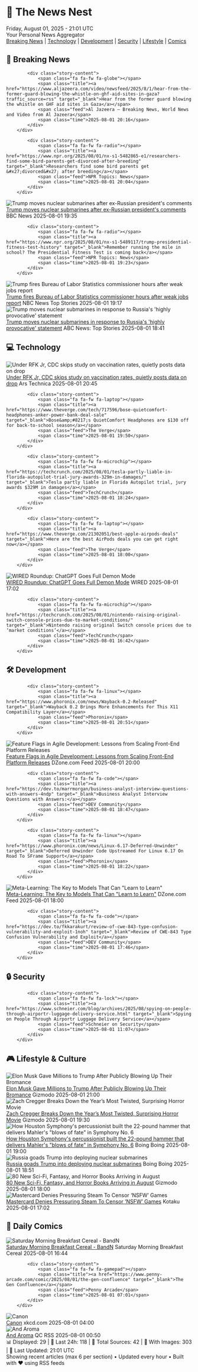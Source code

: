 <!-- Processing 54 RSS feeds at 2025-08-01 21:01:34 UTC -->
<!-- Processing: Saturday Morning Breakfast Cereal -->
<!-- Processing: Poorly Drawn Lines -->
<!-- Processing: Dilbert -->
<!-- Processing: Cyanide & Happiness -->
<!-- Processing: Questionable Content -->
<!-- Processing: Girl Genius -->
<!-- Processing: CNN Top Stories -->
<!-- Processing: CNN Breaking News -->
<!-- Processing: Al Jazeera Breaking News -->
<!-- Processing: NPR News -->
<!-- Processing: Reuters Top News -->
<!-- Processing: Associated Press Breaking -->
<!-- Processing: NBC News Breaking -->
<!-- Processing: Guardian World News -->
<!-- Processing: Sky News World -->
<!-- Processing: Ars Technica -->
<!-- Processing: Lobsters Python -->
<!-- Processing: StackOverflow Blog -->
<!-- Processing: Phoronix Linux News -->
<!-- Processing: It's FOSS -->
<!-- Processing: OMG! Ubuntu -->
<!-- Processing: GitHub Blog -->
<!-- Processing: DZone -->
<!-- Processing: Coding Horror -->
<!-- Processing: Gizmodo -->
<!-- Processing: Krebs on Security -->
<!-- Processing: Schneier on Security -->
<!-- Generated 6 new posts out of 27 feeds processed -->
<div class="newspaper-header">
    <h1 class="newspaper-title">📰 The News Nest</h1>
    <div class="newspaper-date">Friday, August 01, 2025 - 21:01 UTC</div>
    <div class="newspaper-subtitle">Your Personal News Aggregator</div>
</div>

<div class="newspaper-nav">
    <a href="#breaking">Breaking News</a> |
    <a href="#tech">Technology</a> |
    <a href="#dev">Development</a> |
    <a href="#security">Security</a> |
    <a href="#lifestyle">Lifestyle</a> |
    <a href="#webcomics">Comics</a>
</div>

<div class="news-section breaking-news" id="breaking">
<h2 class="section-header">🚨 Breaking News</h2>
<div class="stories-container">
<div class="story">
            
            <div class="story-content">
                <span class="fa fa-fw fa-globe"></span>
                <span class="title"><a href="https://www.aljazeera.com/video/newsfeed/2025/8/1/hear-from-the-former-guard-blowing-the-whistle-on-ghf-aid-sites-in-gaza?traffic_source=rss" target="_blank">Hear from the former guard blowing the whistle on GHF aid sites in Gaza</a></span>
                <span class="feed">Al Jazeera – Breaking News, World News and Video from Al Jazeera</span>
                <span class="time">2025-08-01 20:16</span>
            </div>
        </div>
<div class="story">
            
            <div class="story-content">
                <span class="fa fa-fw fa-radio"></span>
                <span class="title"><a href="https://www.npr.org/2025/08/01/nx-s1-5482865-e1/researchers-find-some-bird-parents-get-divorced-after-breeding" target="_blank">Researchers find some bird parents get &#x27;divorced&#x27; after breeding</a></span>
                <span class="feed">NPR Topics: News</span>
                <span class="time">2025-08-01 20:04</span>
            </div>
        </div>
<div class="story">
            <img src="https://ichef.bbci.co.uk/ace/standard/240/cpsprodpb/9682/live/51be8fb0-6f08-11f0-a7ec-c3e99ae9c236.jpg" alt="Trump moves nuclear submarines after ex-Russian president&#x27;s comments" class="story-image" loading="lazy" onerror="this.style.display='none'">
            <div class="story-content">
                <span class="fa fa-fw fa-earth-americas"></span>
                <span class="title"><a href="https://www.bbc.com/news/articles/c93dgr2dd53o?at_medium=RSS&at_campaign=rss" target="_blank">Trump moves nuclear submarines after ex-Russian president&#x27;s comments</a></span>
                <span class="feed">BBC News</span>
                <span class="time">2025-08-01 19:35</span>
            </div>
        </div>
<div class="story">
            
            <div class="story-content">
                <span class="fa fa-fw fa-radio"></span>
                <span class="title"><a href="https://www.npr.org/2025/08/01/nx-s1-5489117/trump-presidential-fitness-test-history" target="_blank">Remember running the mile in school? The Presidential Fitness Test is coming back</a></span>
                <span class="feed">NPR Topics: News</span>
                <span class="time">2025-08-01 19:23</span>
            </div>
        </div>
<div class="story">
            <img src="https://media-cldnry.s-nbcnews.com/image/upload/t_fit_1500w/mpx/2704722219/2025_08/1754075841294_now_daily_b_alcindor_bls_fired_250801_1920x1080-8miwav.jpg" alt="Trump fires Bureau of Labor Statistics commissioner hours after weak jobs report" class="story-image" loading="lazy" onerror="this.style.display='none'">
            <div class="story-content">
                <span class="fa fa-fw fa-broadcast-tower"></span>
                <span class="title"><a href="https://www.nbcnews.com/now/video/trump-fires-bureau-of-labor-statistics-commissioner-hours-after-weak-jobs-report-244214853879" target="_blank">Trump fires Bureau of Labor Statistics commissioner hours after weak jobs report</a></span>
                <span class="feed">NBC News Top Stories</span>
                <span class="time">2025-08-01 19:17</span>
            </div>
        </div>
<div class="story">
            <img src="https://s.abcnews.com/images/US/Medvedev-trump-1-gty-gmh-250801_1754070096026_hpMain_4x3t_384.jpg" alt="Trump moves nuclear submarines in response to Russia&#x27;s &#x27;highly provocative&#x27; statement" class="story-image" loading="lazy" onerror="this.style.display='none'">
            <div class="story-content">
                <span class="fa fa-fw fa-tv"></span>
                <span class="title"><a href="https://abcnews.go.com/Politics/trump-moves-nuclear-submarines-response-russias-highly-provocative/story?id=124284200" target="_blank">Trump moves nuclear submarines in response to Russia&#x27;s &#x27;highly provocative&#x27; statement</a></span>
                <span class="feed">ABC News: Top Stories</span>
                <span class="time">2025-08-01 18:41</span>
            </div>
        </div>
</div>
</div>
<div class="news-section tech-news" id="tech">
<h2 class="section-header">💻 Technology</h2>
<div class="stories-container">
<div class="story">
            <img src="https://cdn.arstechnica.net/wp-content/uploads/2025/06/GettyImages-2221878046-500x500.jpg" alt="Under RFK Jr, CDC skips study on vaccination rates, quietly posts data on drop" class="story-image" loading="lazy" onerror="this.style.display='none'">
            <div class="story-content">
                <span class="fa fa-fw fa-cog"></span>
                <span class="title"><a href="https://arstechnica.com/health/2025/08/under-rfk-jr-cdc-skips-study-on-vaccination-rates-quietly-posts-data-on-drop/" target="_blank">Under RFK Jr, CDC skips study on vaccination rates, quietly posts data on drop</a></span>
                <span class="feed">Ars Technica</span>
                <span class="time">2025-08-01 20:45</span>
            </div>
        </div>
<div class="story">
            
            <div class="story-content">
                <span class="fa fa-fw fa-laptop"></span>
                <span class="title"><a href="https://www.theverge.com/tech/717596/bose-quietcomfort-headphones-anker-power-bank-deal-sale" target="_blank">Bose&amp;#8217;s QuietComfort Headphones are $130 off for back-to-school season</a></span>
                <span class="feed">The Verge</span>
                <span class="time">2025-08-01 19:50</span>
            </div>
        </div>
<div class="story">
            
            <div class="story-content">
                <span class="fa fa-fw fa-microchip"></span>
                <span class="title"><a href="https://techcrunch.com/2025/08/01/tesla-partly-liable-in-florida-autopilot-trial-jury-awards-329m-in-damages/" target="_blank">Tesla partly liable in Florida Autopilot trial, jury awards $329M in damages</a></span>
                <span class="feed">TechCrunch</span>
                <span class="time">2025-08-01 18:24</span>
            </div>
        </div>
<div class="story">
            
            <div class="story-content">
                <span class="fa fa-fw fa-laptop"></span>
                <span class="title"><a href="https://www.theverge.com/21302051/best-apple-airpods-deals" target="_blank">Here are the best AirPods deals you can get right now</a></span>
                <span class="feed">The Verge</span>
                <span class="time">2025-08-01 18:00</span>
            </div>
        </div>
<div class="story">
            <img src="https://media.wired.com/photos/688bbdd3d0c9039583731865/master/pass/Uncanny-Valley-.Devil-Worship-ChatGPT-Business-2225624392.jpg" alt="WIRED Roundup: ChatGPT Goes Full Demon Mode" class="story-image" loading="lazy" onerror="this.style.display='none'">
            <div class="story-content">
                <span class="fa fa-fw fa-bolt"></span>
                <span class="title"><a href="https://www.wired.com/story/uncanny-valley-podcast-chatgpt-goes-full-demon-mode/" target="_blank">WIRED Roundup: ChatGPT Goes Full Demon Mode</a></span>
                <span class="feed">WIRED</span>
                <span class="time">2025-08-01 17:02</span>
            </div>
        </div>
<div class="story">
            
            <div class="story-content">
                <span class="fa fa-fw fa-microchip"></span>
                <span class="title"><a href="https://techcrunch.com/2025/08/01/nintendo-raising-original-switch-console-prices-due-to-market-conditions/" target="_blank">Nintendo raising original Switch console prices due to ‘market conditions’</a></span>
                <span class="feed">TechCrunch</span>
                <span class="time">2025-08-01 16:42</span>
            </div>
        </div>
</div>
</div>
<div class="news-section dev-news" id="dev">
<h2 class="section-header">🛠️ Development</h2>
<div class="stories-container">
<div class="story">
            
            <div class="story-content">
                <span class="fa fa-fw fa-linux"></span>
                <span class="title"><a href="https://www.phoronix.com/news/Wayback-0.2-Released" target="_blank">Wayback 0.2 Brings More Enhancements For This X11 Compatibility Layer</a></span>
                <span class="feed">Phoronix</span>
                <span class="time">2025-08-01 20:51</span>
            </div>
        </div>
<div class="story">
            <img src="https://dz2cdn1.dzone.com/thumbnail?fid=18543471&w=600" alt="Feature Flags in Agile Development: Lessons from Scaling Front-End Platform Releases" class="story-image" loading="lazy" onerror="this.style.display='none'">
            <div class="story-content">
                <span class="fa fa-fw fa-newspaper"></span>
                <span class="title"><a href="https://dzone.com/articles/feature-flags-in-agile-development-lessons-from-sc" target="_blank">Feature Flags in Agile Development: Lessons from Scaling Front-End Platform Releases</a></span>
                <span class="feed">DZone.com Feed</span>
                <span class="time">2025-08-01 20:00</span>
            </div>
        </div>
<div class="story">
            
            <div class="story-content">
                <span class="fa fa-fw fa-code"></span>
                <span class="title"><a href="https://dev.to/marrmorgan/business-analyst-interview-questions-with-answers-4ndp" target="_blank">Business Analyst Interview Questions with Answers:</a></span>
                <span class="feed">DEV Community</span>
                <span class="time">2025-08-01 18:47</span>
            </div>
        </div>
<div class="story">
            
            <div class="story-content">
                <span class="fa fa-fw fa-linux"></span>
                <span class="title"><a href="https://www.phoronix.com/news/Linux-6.17-Deferred-Unwinder" target="_blank">Deferred Unwinder Code Upstreamed For Linux 6.17 On Road To SFrame Support</a></span>
                <span class="feed">Phoronix</span>
                <span class="time">2025-08-01 18:22</span>
            </div>
        </div>
<div class="story">
            <img src="https://dz2cdn1.dzone.com/thumbnail?fid=18544441&w=600" alt="Meta-Learning: The Key to Models That Can &quot;Learn to Learn&quot;" class="story-image" loading="lazy" onerror="this.style.display='none'">
            <div class="story-content">
                <span class="fa fa-fw fa-newspaper"></span>
                <span class="title"><a href="https://dzone.com/articles/meta-learning-learn-to-learn-ai-models" target="_blank">Meta-Learning: The Key to Models That Can &quot;Learn to Learn&quot;</a></span>
                <span class="feed">DZone.com Feed</span>
                <span class="time">2025-08-01 18:00</span>
            </div>
        </div>
<div class="story">
            
            <div class="story-content">
                <span class="fa fa-fw fa-code"></span>
                <span class="title"><a href="https://dev.to/fkkarakurt/review-of-cwe-843-type-confusion-vulnerability-and-exploit-1noh" target="_blank">Review of CWE-843 Type Confusion Vulnerability and Exploit</a></span>
                <span class="feed">DEV Community</span>
                <span class="time">2025-08-01 17:46</span>
            </div>
        </div>
</div>
</div>
<div class="news-section security-news" id="security">
<h2 class="section-header">🔒 Security</h2>
<div class="stories-container">
<div class="story">
            
            <div class="story-content">
                <span class="fa fa-fw fa-lock"></span>
                <span class="title"><a href="https://www.schneier.com/blog/archives/2025/08/spying-on-people-through-airportr-luggage-delivery-service.html" target="_blank">Spying on People Through Airportr Luggage Delivery Service</a></span>
                <span class="feed">Schneier on Security</span>
                <span class="time">2025-08-01 11:07</span>
            </div>
        </div>
</div>
</div>
<div class="news-section lifestyle-news" id="lifestyle">
<h2 class="section-header">🎮 Lifestyle & Culture</h2>
<div class="stories-container">
<div class="story">
            <img src="https://gizmodo.com/app/uploads/2025/06/elon-musk-trump.jpg" alt="Elon Musk Gave Millions to Trump After Publicly Blowing Up Their Bromance" class="story-image" loading="lazy" onerror="this.style.display='none'">
            <div class="story-content">
                <span class="fa fa-fw fa-computer"></span>
                <span class="title"><a href="https://gizmodo.com/elon-musk-gave-millions-to-trump-after-publicly-blowing-up-their-bromance-2000637951" target="_blank">Elon Musk Gave Millions to Trump After Publicly Blowing Up Their Bromance</a></span>
                <span class="feed">Gizmodo</span>
                <span class="time">2025-08-01 21:00</span>
            </div>
        </div>
<div class="story">
            <img src="https://gizmodo.com/app/uploads/2025/07/Zach-Cregger-Weapons-interview.jpg" alt="Zach Cregger Breaks Down the Year’s Most Twisted, Surprising Horror Movie" class="story-image" loading="lazy" onerror="this.style.display='none'">
            <div class="story-content">
                <span class="fa fa-fw fa-computer"></span>
                <span class="title"><a href="https://gizmodo.com/zach-cregger-breaks-down-the-years-most-twisted-surprising-horror-movie-2000636941" target="_blank">Zach Cregger Breaks Down the Year’s Most Twisted, Surprising Horror Movie</a></span>
                <span class="feed">Gizmodo</span>
                <span class="time">2025-08-01 19:30</span>
            </div>
        </div>
<div class="story">
            <img src="https://i0.wp.com/boingboing.net/wp-content/uploads/2025/08/hammer-1.jpg?fit=1200%2C800&amp;quality=60&amp;ssl=1" alt="How Houston Symphony&#x27;s percussionist built the 22-pound hammer that delivers Mahler&#x27;s &quot;blows of fate&quot; in Symphony No. 6" class="story-image" loading="lazy" onerror="this.style.display='none'">
            <div class="story-content">
                <span class="fa fa-fw fa-arrow-right"></span>
                <span class="title"><a href="https://boingboing.net/2025/08/01/how-houston-symphonys-percussionist-built-the-22-pound-hammer-that-delivers-mahlers-blows-of-fate-in-symphony-no-6.html" target="_blank">How Houston Symphony&#x27;s percussionist built the 22-pound hammer that delivers Mahler&#x27;s &quot;blows of fate&quot; in Symphony No. 6</a></span>
                <span class="feed">Boing Boing</span>
                <span class="time">2025-08-01 19:00</span>
            </div>
        </div>
<div class="story">
            <img src="https://i0.wp.com/boingboing.net/wp-content/uploads/2023/09/Trump-Fauci.jpg?fit=1500%2C1000&amp;quality=60&amp;ssl=1" alt="Russia goads Trump into deploying nuclear submarines" class="story-image" loading="lazy" onerror="this.style.display='none'">
            <div class="story-content">
                <span class="fa fa-fw fa-arrow-right"></span>
                <span class="title"><a href="https://boingboing.net/2025/08/01/russia-goads-trump-into-deploying-nuclear-submarines.html" target="_blank">Russia goads Trump into deploying nuclear submarines</a></span>
                <span class="feed">Boing Boing</span>
                <span class="time">2025-08-01 18:51</span>
            </div>
        </div>
<div class="story">
            <img src="https://gizmodo.com/app/uploads/2025/07/ninshubar-2.jpg" alt="80 New Sci-Fi, Fantasy, and Horror Books Arriving in August" class="story-image" loading="lazy" onerror="this.style.display='none'">
            <div class="story-content">
                <span class="fa fa-fw fa-computer"></span>
                <span class="title"><a href="https://gizmodo.com/80-new-sci-fi-fantasy-and-horror-books-arriving-in-august-2000637336" target="_blank">80 New Sci-Fi, Fantasy, and Horror Books Arriving in August</a></span>
                <span class="feed">Gizmodo</span>
                <span class="time">2025-08-01 18:00</span>
            </div>
        </div>
<div class="story">
            <img src="https://kotaku.com/app/uploads/2025/08/Steam-Sex-Game.jpg" alt="Mastercard Denies Pressuring Steam To Censor ‘NSFW’ Games" class="story-image" loading="lazy" onerror="this.style.display='none'">
            <div class="story-content">
                <span class="fa fa-fw fa-gamepad"></span>
                <span class="title"><a href="https://kotaku.com/mastercard-denies-pressuring-steam-to-censor-nsfw-games-2000614393" target="_blank">Mastercard Denies Pressuring Steam To Censor ‘NSFW’ Games</a></span>
                <span class="feed">Kotaku</span>
                <span class="time">2025-08-01 17:02</span>
            </div>
        </div>
</div>
</div>
<div class="news-section webcomics-section" id="webcomics">
<h2 class="section-header">🎨 Daily Comics</h2>
<div class="stories-container">
<div class="story">
            <img src="https://www.smbc-comics.com/comics/1754067166-bandnad.png" alt="Saturday Morning Breakfast Cereal - BandN" class="story-image" loading="lazy" onerror="this.style.display='none'">
            <div class="story-content">
                <span class="fa fa-fw fa-smile"></span>
                <span class="title"><a href="https://www.smbc-comics.com/comic/bandn" target="_blank">Saturday Morning Breakfast Cereal - BandN</a></span>
                <span class="feed">Saturday Morning Breakfast Cereal</span>
                <span class="time">2025-08-01 16:44</span>
            </div>
        </div>
<div class="story">
            
            <div class="story-content">
                <span class="fa fa-fw fa-gamepad"></span>
                <span class="title"><a href="https://www.penny-arcade.com/comic/2025/08/01/the-gen-confluence" target="_blank">The Gen Confluence</a></span>
                <span class="feed">Penny Arcade</span>
                <span class="time">2025-08-01 07:01</span>
            </div>
        </div>
<div class="story">
            <img src="https://imgs.xkcd.com/comics/canon.png" alt="Canon" class="story-image" loading="lazy" onerror="this.style.display='none'">
            <div class="story-content">
                <span class="fa fa-fw fa-laugh"></span>
                <span class="title"><a href="https://xkcd.com/3123/" target="_blank">Canon</a></span>
                <span class="feed">xkcd.com</span>
                <span class="time">2025-08-01 04:00</span>
            </div>
        </div>
<div class="story">
            <img src="http://www.questionablecontent.net/comics/5626.png" alt="And Aroma" class="story-image" loading="lazy" onerror="this.style.display='none'">
            <div class="story-content">
                <span class="fa fa-fw fa-music"></span>
                <span class="title"><a href="http://questionablecontent.net/view.php?comic=5626" target="_blank">And Aroma</a></span>
                <span class="feed">QC RSS</span>
                <span class="time">2025-08-01 00:50</span>
            </div>
        </div>
</div>
</div>

<div class="newspaper-footer">
    <div class="stats">
        📊 Displayed: 29 | 📅 Last 24h: 118 | 📡 Total Sources: 42 | 📸 With Images: 303 |
        🔄 Last Updated: 21:01 UTC
    </div>
    <div class="footer-note">
        Showing recent articles (max 6 per section) • Updated every hour • Built with ❤️ using RSS feeds
    </div>
</div>
